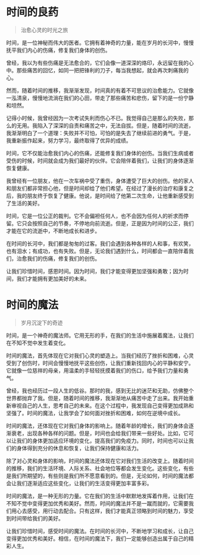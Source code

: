 # 时间的良药
> 治愈心灵的时光之旅

时间，是一位神秘而伟大的医者。它拥有着神奇的力量，能在岁月的长河中，慢慢抚平我们内心的伤痛，修复我们身体的创伤。

曾经，我以为有些伤痛是无法愈合的，它们会像一道深深的烙印，永远留在我的心中。那些痛苦的回忆，如同一把把锋利的刀子，每当我想起，就会再次刺痛我的心。

然而，随着时间的推移，我渐渐发现，时间真的有着不可思议的治愈能力。它就像一泓清泉，慢慢地流淌在我们的心田，带走了那些痛苦和悲伤，留下的是一份宁静和坦然。

记得小时候，我曾经因为一次考试失利而伤心不已。我觉得自己是那么的失败，那么的无用。我陷入了深深的自责和痛苦之中，无法自拔。但是，随着时间的流逝，我渐渐明白了一个道理：失败并不可怕，可怕的是失去了继续前进的勇气。于是，我重新振作起来，努力学习，最终取得了优异的成绩。

时间，它不仅能治愈我们内心的伤痛，还能修复我们身体的创伤。当我们生病或者受伤的时候，时间就会成为我们最好的伙伴。它会陪伴着我们，让我们的身体逐渐恢复健康。

我曾经有一位朋友，他在一次车祸中受了重伤，身体遭受了巨大的创伤。他的家人和朋友们都非常担心他，但是时间却给了他们希望。在经过了漫长的治疗和康复之后，我的朋友终于恢复了健康。他说，是时间给了他第二次生命，让他重新感受到了生活的美好。

时间，它是一位公正的裁判。它不会偏袒任何人，也不会因为任何人的祈求而停留。它只会按照自己的节奏，不停地向前流逝。但是，正是因为时间的公正，我们才能在它的流逝中，不断地成长和进步。

在时间的长河中，我们都是匆匆的过客。我们会遇到各种各样的人和事，有欢笑，也有泪水；有成功，也有失败。但是，无论我们遇到什么，时间都会一直陪伴着我们，治愈我们的伤痛，修复我们的创伤。

让我们珍惜时间，感恩时间。因为时间，我们才能变得更加坚强和勇敢；因为时间，我们才能拥有更加美好的未来。

# 时间的魔法
> 岁月沉淀下的奇迹

时间，是一个神奇的魔法师。它用无形的手，在我们的生活中施展着魔法，让我们在不知不觉中发生着变化。

时间的魔法，首先体现在它对我们心灵的塑造上。当我们经历了挫折和困难，心灵受到了创伤时，时间会慢慢地抚平这些创伤，让我们重新找回内心的平静和安宁。它就像一位慈祥的母亲，用温柔的手轻轻抚摸着我们的伤口，给予我们力量和勇气。

曾经，我也经历过一段人生的低谷。那时的我，感到无比的迷茫和无助，仿佛整个世界都抛弃了我。但是，随着时间的推移，我渐渐地从痛苦中走了出来。我开始重新审视自己的人生，思考自己的未来。在这个过程中，我发现自己变得更加成熟和坚强了。时间的魔法，让我学会了如何面对挫折和困难，如何在逆境中成长。

时间的魔法，还体现在它对我们身体的影响上。随着年龄的增长，我们的身体会逐渐衰老，出现各种各样的问题。但是，时间也会给我们带来一些好处。比如，它可以让我们的身体更加适应环境的变化，提高我们的免疫力。同时，时间也可以让我们的身体得到充分的休息和恢复，让我们保持健康和活力。

除了对心灵和身体的影响，时间的魔法还体现在它对我们生活的改变上。随着时间的推移，我们的生活环境、人际关系、社会地位等都会发生变化。这些变化，有些是我们所期望的，有些则是我们所不愿意看到的。但是，无论如何，时间的魔法都会让我们逐渐适应这些变化，让我们的生活变得更加丰富多彩。

时间的魔法，是一种无形的力量。它在我们的生活中默默地发挥着作用，让我们在不知不觉中变得更加优秀和美好。然而，时间的魔法并不是一蹴而就的，它需要我们用心去感受，用行动去配合。只有这样，我们才能真正领略到时间的魅力，享受到时间带给我们的美好。

让我们珍惜时间，感受时间的魔法。在时间的长河中，不断地学习和成长，让自己变得更加优秀和美好。相信，在时间的魔法下，我们一定能够创造出属于自己的精彩人生。